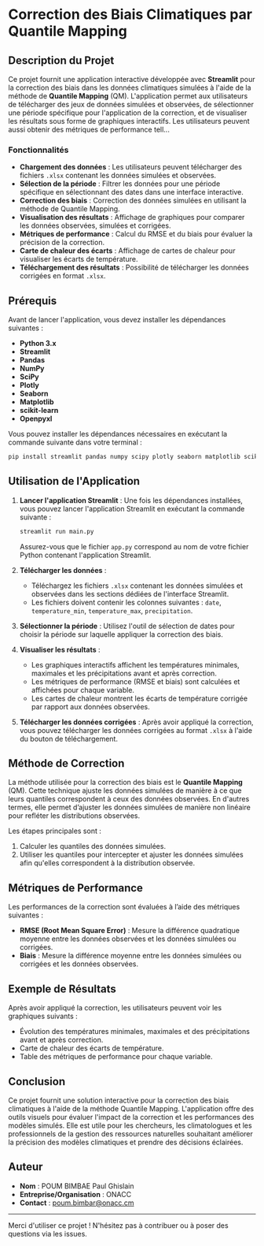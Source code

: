 
# Correction des Biais Climatiques par Quantile Mapping

## Description du Projet
Ce projet fournit une application interactive développée avec **Streamlit** pour la correction des biais dans les données climatiques simulées à l'aide de la méthode de **Quantile Mapping** (QM). L'application permet aux utilisateurs de télécharger des jeux de données simulées et observées, de sélectionner une période spécifique pour l'application de la correction, et de visualiser les résultats sous forme de graphiques interactifs. Les utilisateurs peuvent aussi obtenir des métriques de performance tell...

### Fonctionnalités
- **Chargement des données** : Les utilisateurs peuvent télécharger des fichiers `.xlsx` contenant les données simulées et observées.
- **Sélection de la période** : Filtrer les données pour une période spécifique en sélectionnant des dates dans une interface interactive.
- **Correction des biais** : Correction des données simulées en utilisant la méthode de Quantile Mapping.
- **Visualisation des résultats** : Affichage de graphiques pour comparer les données observées, simulées et corrigées.
- **Métriques de performance** : Calcul du RMSE et du biais pour évaluer la précision de la correction.
- **Carte de chaleur des écarts** : Affichage de cartes de chaleur pour visualiser les écarts de température.
- **Téléchargement des résultats** : Possibilité de télécharger les données corrigées en format `.xlsx`.

## Prérequis
Avant de lancer l'application, vous devez installer les dépendances suivantes :

- **Python 3.x**
- **Streamlit**
- **Pandas**
- **NumPy**
- **SciPy**
- **Plotly**
- **Seaborn**
- **Matplotlib**
- **scikit-learn**
- **Openpyxl**

Vous pouvez installer les dépendances nécessaires en exécutant la commande suivante dans votre terminal :

```bash
pip install streamlit pandas numpy scipy plotly seaborn matplotlib scikit-learn openpyxl
```

## Utilisation de l'Application

1. **Lancer l'application Streamlit** :
    Une fois les dépendances installées, vous pouvez lancer l'application Streamlit en exécutant la commande suivante :

    ```bash
    streamlit run main.py
    ```

    Assurez-vous que le fichier `app.py` correspond au nom de votre fichier Python contenant l'application Streamlit.

2. **Télécharger les données** :
    - Téléchargez les fichiers `.xlsx` contenant les données simulées et observées dans les sections dédiées de l'interface Streamlit.
    - Les fichiers doivent contenir les colonnes suivantes : `date`, `temperature_min`, `temperature_max`, `precipitation`.

3. **Sélectionner la période** :
    Utilisez l'outil de sélection de dates pour choisir la période sur laquelle appliquer la correction des biais.

4. **Visualiser les résultats** :
    - Les graphiques interactifs affichent les températures minimales, maximales et les précipitations avant et après correction.
    - Les métriques de performance (RMSE et biais) sont calculées et affichées pour chaque variable.
    - Les cartes de chaleur montrent les écarts de température corrigée par rapport aux données observées.

5. **Télécharger les données corrigées** :
    Après avoir appliqué la correction, vous pouvez télécharger les données corrigées au format `.xlsx` à l'aide du bouton de téléchargement.

## Méthode de Correction

La méthode utilisée pour la correction des biais est le **Quantile Mapping** (QM). Cette technique ajuste les données simulées de manière à ce que leurs quantiles correspondent à ceux des données observées. En d'autres termes, elle permet d’ajuster les données simulées de manière non linéaire pour refléter les distributions observées.

Les étapes principales sont :
1. Calculer les quantiles des données simulées.
2. Utiliser les quantiles pour intercepter et ajuster les données simulées afin qu'elles correspondent à la distribution observée.

## Métriques de Performance

Les performances de la correction sont évaluées à l’aide des métriques suivantes :
- **RMSE (Root Mean Square Error)** : Mesure la différence quadratique moyenne entre les données observées et les données simulées ou corrigées.
- **Biais** : Mesure la différence moyenne entre les données simulées ou corrigées et les données observées.

## Exemple de Résultats

Après avoir appliqué la correction, les utilisateurs peuvent voir les graphiques suivants :
- Évolution des températures minimales, maximales et des précipitations avant et après correction.
- Carte de chaleur des écarts de température.
- Table des métriques de performance pour chaque variable.

## Conclusion

Ce projet fournit une solution interactive pour la correction des biais climatiques à l'aide de la méthode Quantile Mapping. L'application offre des outils visuels pour évaluer l'impact de la correction et les performances des modèles simulés. Elle est utile pour les chercheurs, les climatologues et les professionnels de la gestion des ressources naturelles souhaitant améliorer la précision des modèles climatiques et prendre des décisions éclairées.

## Auteur
- **Nom** : POUM BIMBAE Paul Ghislain
- **Entreprise/Organisation** : ONACC
- **Contact** : poum.bimbar@onacc.cm

---

Merci d'utiliser ce projet ! N'hésitez pas à contribuer ou à poser des questions via les issues.
